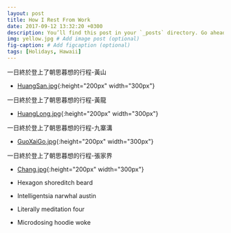 ```yaml
---
layout: post
title: How I Rest From Work
date: 2017-09-12 13:32:20 +0300
description: You’ll find this post in your `_posts` directory. Go ahead and edit it and re-build the site to see your changes. # Add post description (optional)
img: yellow.jpg # Add image post (optional)
fig-caption: # Add figcaption (optional)
tags: [Holidays, Hawaii]
---
```

一日終於登上了朝思暮想的行程-黃山
* [HuangSan.jpg]({{site.baseurl}}/assets/img/HuangSan.jpg){:height="200px" width="300px"}

一日終於登上了朝思暮想的行程-黃龍
* [HuangLong.jpg]({{site.baseurl}}/assets/img/HuangLong.jpg){:height="200px" width="300px"}

一日終於登上了朝思暮想的行程-九寨溝
* [GuoXaiGo.jpg]({{site.baseurl}}/assets/img/GuoXaiGo.jpg){:height="200px" width="300px"}

一日終於登上了朝思暮想的行程-張家界
* [Chang.jpg]({{site.baseurl}}/assets/img/Chang.jpg){:height="200px" width="300px"}


* Hexagon shoreditch beard
* Intelligentsia narwhal austin
* Literally meditation four
* Microdosing hoodie woke



